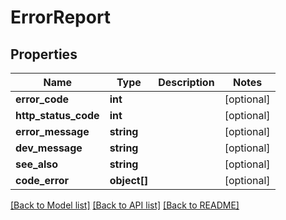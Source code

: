 # ErrorReport

## Properties
Name | Type | Description | Notes
------------ | ------------- | ------------- | -------------
**error_code** | **int** |  | [optional] 
**http_status_code** | **int** |  | [optional] 
**error_message** | **string** |  | [optional] 
**dev_message** | **string** |  | [optional] 
**see_also** | **string** |  | [optional] 
**code_error** | **object[]** |  | [optional] 

[[Back to Model list]](../README.md#documentation-for-models) [[Back to API list]](../README.md#documentation-for-api-endpoints) [[Back to README]](../README.md)


